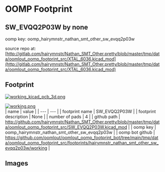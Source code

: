 # OOMP Footprint  
## SW_EVQQ2P03W  by none  
  
oomp key: oomp_hairymnstr_nathan_smt_other_sw_evqq2p03w  
  
source repo at: [http://gitlab.com/hairymnstr/Nathan_SMT_Other.pretty/blob/master/tmp/data/oomlout_oomp_footprint_src/XTAL_6036.kicad_mod](http://gitlab.com/hairymnstr/Nathan_SMT_Other.pretty/blob/master/tmp/data/oomlout_oomp_footprint_src/XTAL_6036.kicad_mod)  
## Footprint  
  
[![working_kicad_pcb_3d.png](working_kicad_pcb_3d_600.png)](working_kicad_pcb_3d.png)  
  
[![working.png](working_600.png)](working.png)  
| name | value | 
| --- | --- | 
| footprint name | SW_EVQQ2P03W | 
| footprint description | None | 
| number of pads | 4 | 
| github path | http://github.com/hairymnstr/Nathan_SMT_Other.pretty/blob/master/tmp/data/oomlout_oomp_footprint_src/SW_EVQQ2P03W.kicad_mod | 
| oomp key | oomp_hairymnstr_nathan_smt_other_sw_evqq2p03w | 
| oomp bot github | https://github.com/oomlout/oomlout_oomp_footprint_bot/tree/main/tmp/data/oomlout_oomp_footprint_src/footprints/hairymnstr_nathan_smt_other_sw_evqq2p03w/working | 
## Images  
